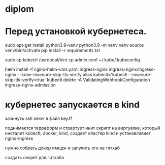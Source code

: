 # diplom


# Перед установкой кубернетеса.


sudo apt-get install python3.9-venv
python3.9 -m venv venv
source venv/bin/activate
pip install -r requirements.txt

sudo cp kubectl /usr/local/bin/
cp admin.conf ~/.kube/.kubeconfig

helm install -f nginx-helm-vars.yaml ingress-nginx ingress-nginx/ingress-nginx --kube-insecure-skip-tls-verify
alias kubectl='kubectl --insecure-skip-tls-verify=true'
kubectl delete -A ValidatingWebhookConfiguration ingress-nginx-admission


# кубернетес запускается в kind
закинуть ssh ключ в файл key.tf

поднимается терраформ и страртует инит скрипт на виртуалке, который инсталит kubectl, docker, kind, создаёт кластер kind и устанавливает nginx-ingress

нужно собрать докер имедж и запулить его на гитхаб

создать секрет для гитхаба